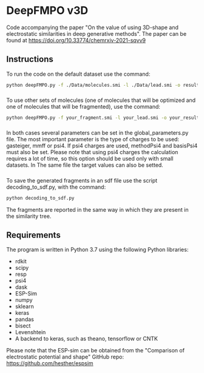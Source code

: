 # DeepFMPO v3D

Code accompanying the paper "On the value of using 3D-shape and electrostatic similarities in deep generative methods". 
The paper can be found at https://doi.org/10.33774/chemrxiv-2021-sqvv9

## Instructions
To run the code on the default dataset use the command:
```sh
python deepFMPO.py -f ./Data/molecules.smi -l ./Data/lead.smi -o results.sdf
```

#####
To use other sets of molecules (one of molecules that will be optimized and one of molecules that will be fragmented), use the command:
```sh
python deepFMPO.py -f your_fragment.smi -l your_lead.smi -o your_results.sdf
```

#####
In both cases several parameters can be set in the global_parameters.py file.
The most important parameter is the type of charges to be used: gasteiger, mmff or psi4. If psi4 charges are used, methodPsi4 and basisPsi4 must also be set.
Please note that using psi4 charges the calculation requires a lot of time, so this option should be used only with small datasets. 
In The same file the target values can also be setted.


#####
To save the generated fragments in an sdf file use the script decoding_to_sdf.py, with the command:

```sh
python decoding_to_sdf.py
```

The fragments are reported in the same way in which they are present in the similarity tree.

## Requirements

The program is written in Python 3.7 using the following Python libraries:
- rdkit
- scipy
- resp
- psi4
- dask
- ESP-Sim
- numpy
- sklearn
- keras
- pandas
- bisect
- Levenshtein
- A backend to keras, such as theano, tensorflow or CNTK

Please note that the ESP-sim can be obtained from the "Comparison of electrostatic potential and shape" GitHub repo:
https://github.com/hesther/espsim
